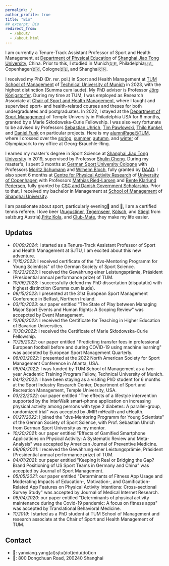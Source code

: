 ```yaml
---
permalink: /
author_profile: true
title: "Bio"
## excerpt: Bio
redirect_from: 
  - /about/
  - /about.html
---
```


I am currently a Tenure-Track Assistant Professor of Sport and Health Management, at [Department of Physical Education](https://tiyuxi.sjtu.edu.cn) of [Shanghai Jiao Tong University](https://www.sjtu.edu.cn/), China. Prior to this, I studied in Munich🇩🇪, Philadelphia🇺🇸, Copenhagen🇩🇰, Cologne🇩🇪, and Shanghai🇨🇳.

I received my PhD (Dr. rer. pol.) in Sport and Health Management at [TUM School of Management](https://www.wi.tum.de/) of [Technical University of Munich](https://www.tum.de/) in 2023, with the highest distinction (Summa cum laude). My PhD advisor is Professor [Jörg Königstorfer](https://www.sg.tum.de/en/mgt/team/ordinarius/). During my time at TUM, I was employed as Research Associate at [Chair of Sport and Health Management](https://www.sg.tum.de/en/mgt/home/), where I taught and supervised sport- and health-related courses and theses for both undergraduates and postgraduates. In 2022, I stayed at the [Department of Sport Management](https://sthm.temple.edu/sport-and-recreation-management/) of Temple University in Philadelphia USA for 6 months, granted by a Marie Skłodowska-Curie Fellowship. I was also very fortunate to be advised by Professors [Sebastian Uhrich](https://fis.dshs-koeln.de/portal/de/persons/sebastian-uhrich(d54fc935-c4f4-4231-8196-8896b3e4c01a).html), [Tim Pawlowski](https://uni-tuebingen.de/en/faculties/faculty-of-economics-and-social-sciences/subjects/department-of-social-sciences/sports-science/institute/departments/sport-economics-sport-management-media-research/team/prof-dr-tim-pawlowski/), [Thilo Kunkel](https://sthm.temple.edu/faculty-and-staff/profile/?smid=1782), and [Daniel Funk](https://sthm.temple.edu/faculty-and-staff/profile/?smid=1771) on particular projects. Here is my [alumniPage@TUM](https://www.hs.mh.tum.de/en/mgt/team/alumni/personal-information-yanxiang-yang/), where I crossed over the [spring](https://yanxiang-yang.github.io/images/path1.jpg), [summer](https://yanxiang-yang.github.io/images/path2.jpg), [autumn](https://yanxiang-yang.github.io/images/path3.jpg), and [winter](https://yanxiang-yang.github.io/images/path4.jpg) of Olympiapark to my office at Georg-Brauchle-Ring.

I earned my master's degree in Sport Science at [Shanghai Jiao Tong University](https://www.sjtu.edu.cn/) in 2019, supervised by Professor [Shulin Cheng](https://www.researchgate.net/profile/Sulin-Cheng). During my master's, I spent 3 months at [German Sport University Cologne](https://www.dshs-koeln.de/) with Professors [Moritz Schumann](https://www.tu-chemnitz.de/hsw/ab/prof/sportmedizin/professur/leitung.php.en) and [Wilhelm Bloch](https://www.dshs-koeln.de/visitenkarte/person/univ-prof-dr-wilhelm-bloch/), fully granted by [DAAD](https://www.daad.org.cn/zh/find-funding/funding-programmes-in-germany/master-short-term-scholarship). I also spent 6 months at [Centre for Physical Activity Research](https://aktivsundhed.dk/da/) of [University of Copenhagen](https://www.ku.dk/english/) with Professors [Mathias Ried-Larsen](https://www.aktivsundhed.dk/riedlarsen-group) and [Bente Klarlund Pedersen](https://scholar.google.com/citations?user=iVihIzAAAAAJ&hl=en&oi=ao), fully granted by [CSC and Danish Government Scholarship](https://www.csc.edu.cn/chuguo). Prior to that, I received my bachelor in Management at [School of Management](https://ms.shu.edu.cn) of [Shanghai University](https://shu.edu.cn/).

I am passionate about sport, particularly evening🏃 and 🎾, I am a certified tennis referee. I love beer ([Augustiner](https://yanxiang-yang.github.io/images/beer1.jpg), [Tegernseer](https://yanxiang-yang.github.io/images/beer2.jpg), [Kölsch](https://yanxiang-yang.github.io/images/beer3.jpg), and [Stiegl](https://yanxiang-yang.github.io/images/beer4.jpg) from salzburg Austria),[Fritz Kola](https://yanxiang-yang.github.io/images/beer5.jpg), and [Club-Mate](https://yanxiang-yang.github.io/images/beer6.jpg), they make my life easier.


## Updates

* _01/09/2024_: I started as a Tenure-Track Assistant Professor of Sport and Health Management at SJTU, I am excited about this new adventure.
* _11/15/2023_: I received certificate of the "dvs-Mentoring Programm for Young Scientists" of the German Society of Sport Science.
* _10/23/2023_: I received the Gewährung einer Leistungsprämie, Präsident (Presidential annual performance prize) of TUM.
* _10/06/2023_: I successfully defend my PhD dissertation (disputatio) with highest distinction (Summa cum laude).
* _09/15/2023_: I presented at the 31st European Sport Management Conference in Belfast, Northern Ireland.
* _03/10/2023_: our paper entitled "The State of Play between Managing Major Sport Events and Human Rights: A Scoping Review" was accepcted by Event Management.
* _12/06/2022_: I received the Certificate for Teaching in Higher Education of Bavarian Universities.
* _11/30/2022_: I received the Certificate of Marie Skłodowska-Curie Fellowship.
* _11/25/2022_: our paper entitled "Predicting transfer fees in professional European football before and during COVID-19 using machine learning" was accepted by European Sport Management Quarterly.
* _06/03/2022_: I presented at the 2022 North American Society for Sport Management Conference in Atlanta, USA.
* _08/04/2022_: I was funded by TUM School of Management as a two-year Academic Training Program Fellow, Technical University of Munich.
* _04/12/2022_: I have been staying as a visiting PhD student for 6 months at the Sport Industry Research Center, Department of Sport and Recreation Management, Temple University, USA.
* _03/22/2022_: our paper entitled "The effects of a lifestyle intervention supported by the InterWalk smart-phone application on increasing physical activity among persons with type 2 diabetes: A parallel-group, randomized trial" was accepted by JMIR mHealth and uHealth.
* _01/27/2022_: I joined the "dvs-Mentoring Programm for Young Scientists" of the German Society of Sport Science, with Prof. Sebastian Uhrich from German Sport University as my mentor.
* _10/20/2021_: our paper entitled "Effects of Gamified Smartphone Applications on Physical Activity: A Systematic Review and Meta-Analysis" was accepted by American Journal of Preventive Medicine.
* _09/08/2021_: I received the Gewährung einer Leistungsprämie, Präsident (Presidential annual performance prize) of TUM.
* _04/01/2021_: our paper entitled "Keeping it Real or Bridging the Gap? Brand Positioning of US Sport Teams in Germany and China" was accepted by Journal of Sport Management.
* _05/05/2021_: our paper entitled "Determinants of Fitness App Usage and Moderating Impacts of Education-, Motivation-, and Gamification-Related App Features on Physical Activity Intentions: Cross-sectional Survey Study" was accepted by Journal of Medical Internet Research.
* _08/04/2020_: our paper entitled "Determinants of physical activity maintenance during the Covid-19 pandemic: A focus on fitness apps" was accepted by Translational Behavioral Medicine.
* _11/2019_: I started as a PhD student at TUM School of Management and research associate at the Chair of Sport and Health Management of TUM.

## Contact

* 📧: yanxiang.yang(at)sjtu(dot)edu(dot)cn
* 📮: 800 Dongchuan Road, 200240 Shanghai



